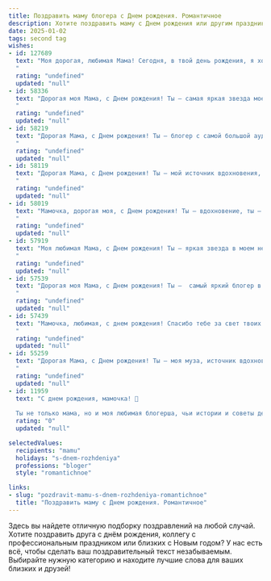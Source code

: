 ```yaml
---
title: Поздравить маму блогера c Днем рождения. Романтичное
description: Хотите поздравить маму c Днем рождения или другим праздником? Наш ИИ создаст незабываемое поздравление, а вы обязательно выделитесь среди других.  
date: 2025-01-02
tags: second tag
wishes:
- id: 127689
  text: "Моя дорогая, любимая Мама! Сегодня, в твой день рождения, я хочу сказать тебе, что ты – самая невероятная женщина на свете. Твой блог – это отражение твоей яркой души, твоего таланта и бесконечной любви к жизни.  Ты вдохновляешь меня своей силой, нежностью и неповторимым очарованием. Пусть этот день будет наполнен счастьем, радостью и самыми красивыми моментами.  Я люблю тебя больше всего на свете! С днем рождения!
  "
  rating: "undefined"
  updated: "null"
- id: 58336
  text: "Дорогая моя Мама, с Днем рождения! Ты — самая яркая звезда моего небосклона, источник вдохновения и тепла. Пусть твой блог процветает, а жизнь будет наполнена красотой, любовью и счастьем!
  "
  rating: "undefined"
  updated: "null"
- id: 58219
  text: "Дорогая Мама, с Днем рождения! Ты – блогер с самой большой аудиторией в моем сердце, твоя жизненная история, твое творчество – вдохновение для меня. Пусть каждый день будет полон ярких красок, красивых кадров и, конечно же, любви, как в наших семейных историях.
  "
  rating: "undefined"
  updated: "null"
- id: 58119
  text: "Дорогая Мама, с Днем рождения! Ты — мой источник вдохновения, моя самая большая поддержка. Твоя любовь и мудрость — это сокровища, которые я ценю больше всего. Пусть  твой блог процветает, а каждый день будет полон ярких эмоций и новых идей.
  "
  rating: "undefined"
  updated: "null"
- id: 58019
  text: "Мамочка, дорогая моя, с Днем рождения! Ты – вдохновение, ты – свет, ты – самая прекрасная блогер на свете.  Пусть твои слова всегда находят отклик в сердцах, пусть твоя жизнь будет наполнена яркими красками, любовью и счастьем. Я безмерно благодарна за твою любовь и поддержку.
  "
  rating: "undefined"
  updated: "null"
- id: 57919
  text: "Моя любимая Мама, с Днем рождения! Ты – яркая звезда в моем небосклоне, блогер, чье творчество вдохновляет и радует миллионы.  Пусть каждый день твоей жизни будет полон любви, радости и новых творческих успехов!
  "
  rating: "undefined"
  updated: "null"
- id: 57539
  text: "Дорогая моя Мама, с Днем рождения! Ты –  самый яркий блогер в моей жизни,  твои посты о любви,  о жизни,  о  всех  прекрасных и  не очень моментах –  это  истинное вдохновение.  Пусть  каждый день  будет  наполнен  радостью,  а  каждый  твой  пост –  лайками  и  комментариями  от  самых  преданных  читателей.  Люблю тебя бесконечно!
  "
  rating: "undefined"
  updated: "null"
- id: 57439
  text: "Мамочка, любимая, с днем рождения! Спасибо тебе за свет твоих глаз, за тепло твоего сердца, за неизменную поддержку. Твой блог – это не просто хобби, это твоё творчество, это частичка тебя, которую ты даришь миру. Будь счастлива, любима, вдохновляй и продолжай блистать!
  "
  rating: "undefined"
  updated: "null"
- id: 55259
  text: "Дорогая Мама, с Днем рождения! Ты — моя муза, источник вдохновения и света, самая яркая звезда в моем небосклоне. Твой блог — это окно в твою душу, наполненное любовью, мудростью и красотой. Пусть каждый день будет наполнен светом, радостью и новыми творческими проектами!
  "
  rating: "undefined"
  updated: "null"
- id: 11959
  text: "С днем рождения, мамочка! 🌹
  
  Ты не только мама, но и моя любимая блогерша, чьи истории и советы делают мир вокруг чуточку светлее и добрее. Сегодня, в твой особенный день, хочу пожелать тебе нескончаемого вдохновения и творческих успехов. Пусть каждый твой день будет наполнен радостью, здоровьем и любовью, которую ты так щедро даришь всем нам. Спасибо за всё, что ты делаешь! Ты – моя вечная источни"
  rating: "0"
  updated: "null"

selectedValues:
  recipients: "mamu"
  holidays: "s-dnem-rozhdeniya"
  professions: "bloger"
  style: "romantichnoe"

links:
- slug: "pozdravit-mamu-s-dnem-rozhdeniya-romantichnoe"
  title: "Поздравить маму c Днем рождения. Романтичное"
---
```


Здесь вы найдете отличную подборку поздравлений на любой случай. 
Хотите поздравить друга с днём рождения, коллегу с профессиональным праздником или близких с Новым годом? У нас есть всё, чтобы сделать ваш поздравительный текст незабываемым. Выбирайте нужную категорию и находите лучшие слова для ваших близких и друзей!
